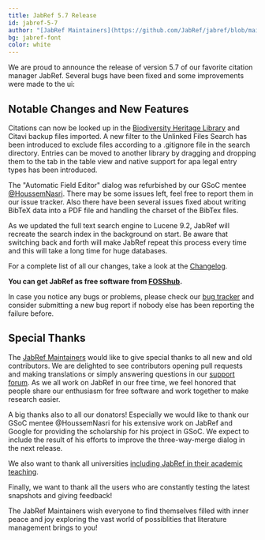 ```yaml
---
title: JabRef 5.7 Release
id: jabref-5-7
author: "[JabRef Maintainers](https://github.com/JabRef/jabref/blob/main/MAINTAINERS)"
bg: jabref-font
color: white
---
```


We are proud to announce the release of version 5.7 of our favorite citation manager JabRef. Several bugs have been fixed and some improvements were made to the ui:

## Notable Changes and New Features

Citations can now be looked up in the [Biodiversity Heritage Library](https://www.biodiversitylibrary.org/) and Citavi backup files imported. A new filter to the Unlinked Files Search has been introduced to exclude files according to a .gitignore file in the search directory. Entries can be moved to another library by dragging and dropping them to the tab in the table view and native support for apa legal entry types has been introduced.

The "Automatic Field Editor" dialog was refurbished by our GSoC mentee [@HoussemNasri](https://github.com/HoussemNasri). There may be some issues left, feel free to report them in our issue tracker. Also there have been several issues fixed about writing BibTeX data into a PDF file and handling the charset of the BibTex files.

As we updated the full text search engine to Lucene 9.2, JabRef will recreate the search index in the background on start. Be aware that switching back and forth will make JabRef repeat this process every time and this will take a long time for huge databases.

For a complete list of all our changes, take a look at the [Changelog](https://github.com/JabRef/jabref/blob/main/CHANGELOG.md).

**You can get JabRef as free software from [FOSShub](https://www.fosshub.com/JabRef.html).**

In case you notice any bugs or problems, please check our [bug tracker](https://github.com/JabRef/jabref/issues) and consider submitting a new bug report if nobody else has been reporting the failure before.

## Special Thanks

The [JabRef Maintainers](https://github.com/JabRef/jabref/blob/main/MAINTAINERS) would like to give special thanks to all new and old contributors. We are delighted to see contributors opening pull requests and making translations or simply answering questions in our [support forum](https://discourse.jabref.org/).
As we all work on JabRef in our free time, we feel honored that people share our enthusiasm for free software and work together to make research easier.

A big thanks also to all our donators! Especially we would like to thank our GSoC mentee @HoussemNasri for his extensive work on JabRef and Google for providing the scholarship for his project in GSoC. We expect to include the result of his efforts to improve the three-way-merge dialog in the next release.

We also want to thank all universities [including JabRef in their academic teaching](https://devdocs.jabref.org/teaching).

Finally, we want to thank all the users who are constantly testing the latest snapshots and giving feedback!

The JabRef Maintainers wish everyone to find themselves filled with inner peace and joy exploring the vast world of possiblities that literature management brings to you!
